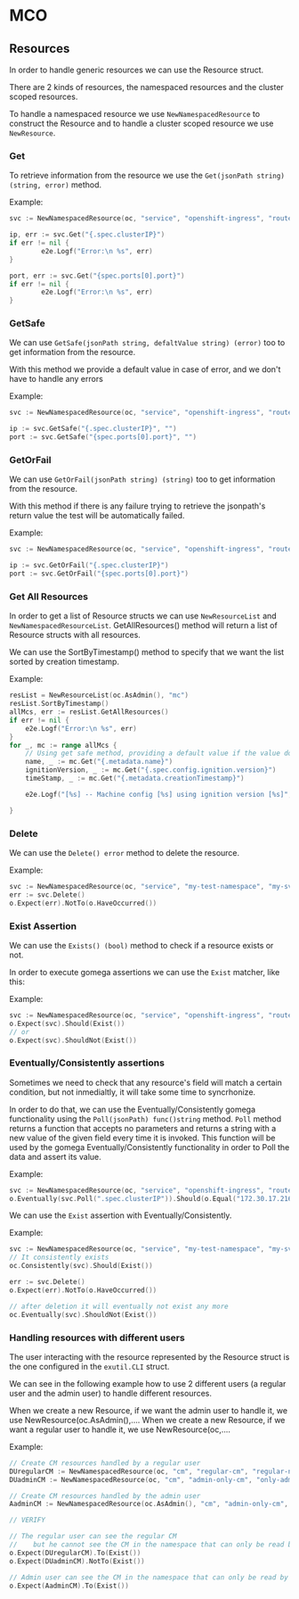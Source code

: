 # MCO

## Resources

In order to handle generic resources we can use the Resource struct. 

There are 2 kinds of resources, the namespaced resources and the cluster scoped resources.

To handle a namespaced resource we use  `NewNamespacedResource`  to construct the Resource and to handle a cluster scoped resource we use `NewResource`.


### Get

To retrieve information from the resource we use the `Get(jsonPath string) (string, error)` method.

Example:

```go
svc := NewNamespacedResource(oc, "service", "openshift-ingress", "router-default")

ip, err := svc.Get("{.spec.clusterIP}")
if err != nil {
        e2e.Logf("Error:\n %s", err)
}

port, err := svc.Get("{spec.ports[0].port}")
if err != nil {
        e2e.Logf("Error:\n %s", err)
}

```


### GetSafe

We can use `GetSafe(jsonPath string, defaltValue string) (error)` too to get information from the resource.

With this method we provide a default value in case of error, and we don't have to handle any errors

Example:

```go
svc := NewNamespacedResource(oc, "service", "openshift-ingress", "router-default")

ip := svc.GetSafe("{.spec.clusterIP}", "")
port := svc.GetSafe("{spec.ports[0].port}", "")
```


### GetOrFail

We can use `GetOrFail(jsonPath string) (string)` too to get information from the resource.

With this method if there is any failure trying to retrieve the jsonpath's return value the test will be automatically failed.

Example:

```go
svc := NewNamespacedResource(oc, "service", "openshift-ingress", "router-default")

ip := svc.GetOrFail("{.spec.clusterIP}")
port := svc.GetOrFail("{spec.ports[0].port}")
```


### Get All Resources

In order to get a list of Resource structs we can use  `NewResourceList` and `NewNamespacedResourceList`. GetAllResources() method will return a list of Resource structs with all resources.

We can use the SortByTimestamp() method to specify that we want the list sorted by creation timestamp.

Example:

```go
resList = NewResourceList(oc.AsAdmin(), "mc")
resList.SortByTimestamp()
allMcs, err := resList.GetAllResources()
if err != nil {
	e2e.Logf("Error:\n %s", err)
}
for _, mc := range allMcs {
	// Using get safe method, providing a default value if the value does not exit
	name, _ := mc.Get("{.metadata.name}")
	ignitionVersion, _ := mc.Get("{.spec.config.ignition.version}")
	timeStamp, _ := mc.Get("{.metadata.creationTimestamp}")

	e2e.Logf("[%s] -- Machine config [%s] using ignition version [%s]", timeStamp, name, ignitionVersion)

}
```


### Delete

We can use the `Delete() error` method to delete the resource.

Example:

```go
svc := NewNamespacedResource(oc, "service", "my-test-namespace", "my-svc-name")
err := svc.Delete()
o.Expect(err).NotTo(o.HaveOccurred())
```


### Exist Assertion

We can use the `Exists() (bool)` method to check if a resource exists or not.

In order to execute gomega assertions we can use the `Exist` matcher, like this:

Example:

```go
svc := NewNamespacedResource(oc, "service", "openshift-ingress", "router-default")
o.Expect(svc).Should(Exist())
// or
o.Expect(svc).ShouldNot(Exist())
```


### Eventually/Consistently assertions

Sometimes we need to check that any resource's field will match a certain condition, but not inmedialtly, it will take some time to syncrhonize.

In order to do that, we can use the Eventually/Consistently gomega functionality using the `Poll(jsonPath) func()string` method. `Poll` method returns a function that accepts no parameters and returns a string with a new value of the given field every time it is invoked. This function will be used by the gomega Eventually/Consistently functionality in order to Poll the data and assert its value.

Example:

```go
svc := NewNamespacedResource(oc, "service", "openshift-ingress", "router-default")
o.Eventually(svc.Poll(".spec.clusterIP")).Should(o.Equal("172.30.17.216"))
```

We can use the `Exist` assertion with Eventually/Consistently.

Example:

```go
svc := NewNamespacedResource(oc, "service", "my-test-namespace", "my-svc-name")
// It consistently exists
oc.Consistently(svc).Should(Exist())

err := svc.Delete()
o.Expect(err).NotTo(o.HaveOccurred())

// after deletion it will eventually not exist any more
oc.Eventually(svc).ShouldNot(Exist())

```


### Handling resources with different users

The user interacting with the resource represented by the Resource struct is the one configured in the `exutil.CLI` struct.

We can see in the following example how to use 2 different users (a regular user and the admin user) to handle different resources.

When we create a new Resource, if we want the admin user to handle it, we use NewResource(oc.AsAdmin(),....
When we create a new Resource, if we want a regular user to handle it, we use NewResource(oc,....

Example:

```go
// Create CM resources handled by a regular user
DUregularCM := NewNamespacedResource(oc, "cm", "regular-cm", "regular-namespace")                 // a CM that can be read by a regular user
DUadminCM := NewNamespacedResource(oc, "cm", "admin-only-cm", "only-admin-can-read-namespace")    // a CM that can be read only by admin

// Create CM resources handled by the admin user
AadminCM := NewNamespacedResource(oc.AsAdmin(), "cm", "admin-only-cm", "only-admin-can-read-namespace")      // a CM that can be read only by admin

// VERIFY

// The regular user can see the regular CM
//    but he cannot see the CM in the namespace that can only be read by admin
o.Expect(DUregularCM).To(Exist())
o.Expect(DUadminCM).NotTo(Exist())

// Admin user can see the CM in the namespace that can only be read by admin
o.Expect(AadminCM).To(Exist())
```

